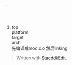 ```yaml
---


---
```


<ol>
<li>top<br>
platform<br>
target<br>
arch<br>
先编译成mod.x.o 然后linking</li>
</ol>
<blockquote>
<p>Written with <a href="https://stackedit.io/">StacddkEdit</a>.</p>
</blockquote>

